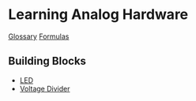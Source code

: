 # Learning Analog Hardware

[Glossary](./glossary.md)
[Formulas](./formulas.md)

## Building Blocks
- [LED](./led)
- [Voltage Divider](./voltage-divider)